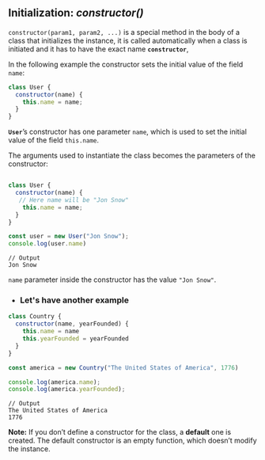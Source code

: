 ## Initialization: ***constructor()***

`constructor(param1, param2, ...)` is a special method in the body of a class that initializes the instance, it is called automatically when a class is initiated and it has to have the exact name **`constructor`**,

In the following example the constructor sets the initial value of the field `name`:

```js
class User {
  constructor(name) {    
    this.name = name;  
  }
}
```
**`User`**’s constructor has one parameter `name`, which is used to set the initial value of the field `this.name`. 

The arguments used to instantiate the class becomes the parameters of the constructor:
```js

class User {
  constructor(name) {
   // Here name will be "Jon Snow"
    this.name = name;
  }
}

const user = new User("Jon Snow");
console.log(user.name)
```
```
// Output
Jon Snow
```
`name` parameter inside the constructor has the value `"Jon Snow"`.

* ### Let's have another example
```js
class Country {
  constructor(name, yearFounded) {
    this.name = name
    this.yearFounded = yearFounded
  }
}

const america = new Country("The United States of America", 1776)

console.log(america.name);
console.log(america.yearFounded);
```
```
// Output
The United States of America
1776
```
**Note:** If you don’t define a constructor for the class, a **default** one is created. The default constructor is an empty function, which doesn’t modify the instance. 

